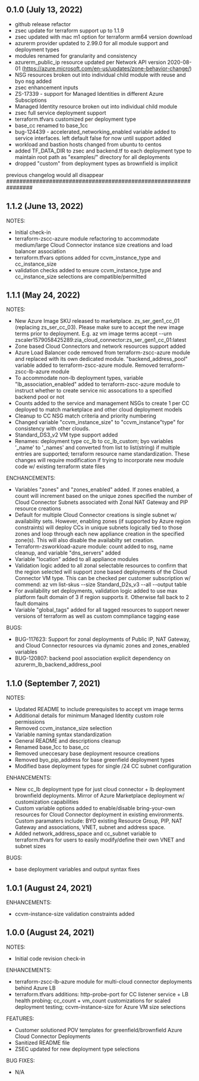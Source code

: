 ## 0.1.0 (July 13, 2022)
* github release refactor
* zsec update for terraform support up to 1.1.9
* zsec updated with mac m1 option for terraform arm64 version download
* azurerm provider updated to 2.99.0 for all module support and deployment types
* modules renamed for granularity and consistency
* azurerm_public_ip resource updated per Network API version 2020-08-01 (https://azure.microsoft.com/en-us/updates/zone-behavior-change/)
* NSG resources broken out into individual child module with reuse and byo nsg added
* zsec enhancement inputs
* ZS-17339 - support for Managed Identities in different Azure Subsciptions
* Managed Identity resource broken out into individual child module
* zsec full service deployment support
* terraform.tfvars customized per deployment type
* base_cc renamed to base_1cc
* bug-124439 - accelerated_networking_enabled variable added to service interfaces. left default false for now until support added
* workload and bastion hosts changed from ubuntu to centos
* added TF_DATA_DIR to zsec and backend.tf to each deployment type to maintain root path as "examples/" directory for all deployments
* dropped "custom" from deployment types as brownfield is implicit


previous changelog would all disappear
################################################################

## 1.1.2 (June 13, 2022)
NOTES:
* Initial check-in
* terraform-zscc-azure module refactoring to accommodate medium/large Cloud Connector instance size creations and load balancer association
* terraform.tfvars options added for ccvm_instance_type and cc_instance_size
* validation checks added to ensure ccvm_instance_type and cc_instance_size selections are compatible/permitted

## 1.1.1 (May 24, 2022)
NOTES:
* New Azure Image SKU released to marketplace. zs_ser_gen1_cc_01 (replacing zs_ser_cc_03). Please make sure to accept the new image terms prior to deployment. E.g. az vm image terms accept --urn zscaler1579058425289:zia_cloud_connector:zs_ser_gen1_cc_01:latest
* Zone based Cloud Connectors and network resources support added
* Azure Load Balancer code removed from terraform-zscc-azure module and replaced with its own dedicated module. "backend_address_pool" variable added to terraform-zscc-azure module. Removed terraform-zscc-lb-azure module
* To accommodate non-lb deployment types, variable "lb_association_enabled" added to terraform-zscc-azure module to instruct whether to create service nic assocations to a specified backend pool or not
* Counts added to the service and management NSGs to create 1 per CC deployed to match marketplace and other cloud deployment models
* Cleanup to CC NSG match criteria and priority numbering
* Changed variable "ccvm_instance_size" to "ccvm_instance"type" for consistency with other clouds.
* Standard_DS3_v2 VM type support added
* Renames: deployment type cc_lb to cc_lb_custom; byo variables '_name' to '_names' and converted from list to list(string) if multiple entries are supported; terraform resource name standardization. These changes will require modification if trying to incorporate new module code w/ existing terraform state files

ENCHANCEMENTS:
* Variables "zones" and "zones_enabled" added. If zones enabled, a count will increment based on the unique zones specified the number of Cloud Connector Subnets associated with Zonal NAT Gateway and PIP resource creations
* Default for multiple Cloud Connector creations is single subnet w/ availability sets. However, enabling zones (if supported by Azure region constraints) will deploy CCs in unique subnets logically tied to those zones and loop through each new appliance creation in the specified zone(s). This will also disable the availabilty set creation.
* Terraform-zsworkload-azure module: count added to nsg, name cleanup, and variable "dns_servers" added
* Variable "location" added to all appliance modules
* Validation logic added to all zonal selectable resources to confirm that the region selected will support zone based deployments of the Cloud Connector VM type. This can be checked per customer subscription w/ commend: az vm list-skus --size Standard_D2s_v3 --all --output table
* For availability set deployments, validation logic added to use max platform fault domain of 3 if region supports it. Otherwise fall back to 2 fault domains
* Variable "global_tags" added for all tagged resources to support newer versions of terraform as well as custom commpliance tagging ease

BUGS:
* BUG-117623: Support for zonal deployments of Public IP, NAT Gateway, and Cloud Connector resources via dynamic zones and zones_enabled variables
* BUG-120807: backend pool association explicit dependency on azurerm_lb_backend_address_pool

## 1.1.0 (September 7, 2021)
NOTES:
* Updated README to include prerequisites to accept vm image terms
* Additional details for minimum Managed Identity custom role permissions
* Removed ccvm_instance_size selection
* Variable naming syntax standardization
* General README and descriptions cleanup
* Renamed base_1cc to base_cc
* Removed uneccesary base deployment resource creations
* Removed byo_pip_address for base greenfield deployment types
* Modified base deployment types for single /24 CC subnet configuration

ENHANCEMENTS:
* New cc_lb deployment type for just cloud connector + lb deployment brownfield deployments. Mirror of Azure Marketplace deployment w/ customization capabilities
* Custom variable options added to enable/disable bring-your-own resources for Cloud Connector deployment in existing environments. Custom paramaters include: BYO existing Resource Group, PIP, NAT Gateway and associations, VNET, subnet and address space.
* Added network_address_space and cc_subnet variable to terraform.tfvars for users to easily modify/define their own VNET and subnet sizes

BUGS:
* base deployment variables and output syntax fixes


## 1.0.1 (August 24, 2021)
ENHANCEMENTS:
* ccvm-instance-size validation constraints added


## 1.0.0 (August 24, 2021)

NOTES:
* Initial code revision check-in

ENHANCEMENTS:
* terraform-zscc-lb-azure module for multi-cloud connector deployments behind Azure LB
* terraform.tfvars additions: http-probe-port for CC listener service + LB health probing; cc_count + vm_count customizations for scaled deployment testing; ccvm-instance-size for Azure VM size selections

FEATURES:
* Customer solutioned POV templates for greenfield/brownfield Azure Cloud Connector Deployments
* Sanitized README file
* ZSEC updated for new deployment type selections

BUG FIXES: 
* N/A
